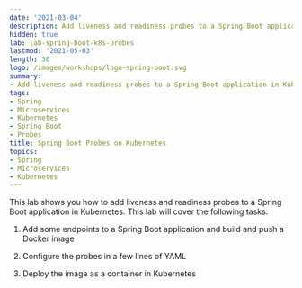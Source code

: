 ```yaml
---
date: '2021-03-04'
description: Add liveness and readiness probes to a Spring Boot application in Kubernetes.
hidden: true
lab: lab-spring-boot-k8s-probes
lastmod: '2021-05-03'
length: 30
logo: /images/workshops/logo-spring-boot.svg
summary:
- Add liveness and readiness probes to a Spring Boot application in Kubernetes.
tags:
- Spring
- Microservices
- Kubernetes
- Spring Boot
- Probes
title: Spring Boot Probes on Kubernetes
topics:
- Spring
- Microservices
- Kubernetes
---
```


This lab shows you how to add liveness and readiness probes to a Spring Boot application in Kubernetes. This lab will cover the following tasks:


  1. Add some endpoints to a Spring Boot application and build and push a Docker image
  
  2. Configure the probes in a few lines of YAML
  
  3. Deploy the image as a container in Kubernetes